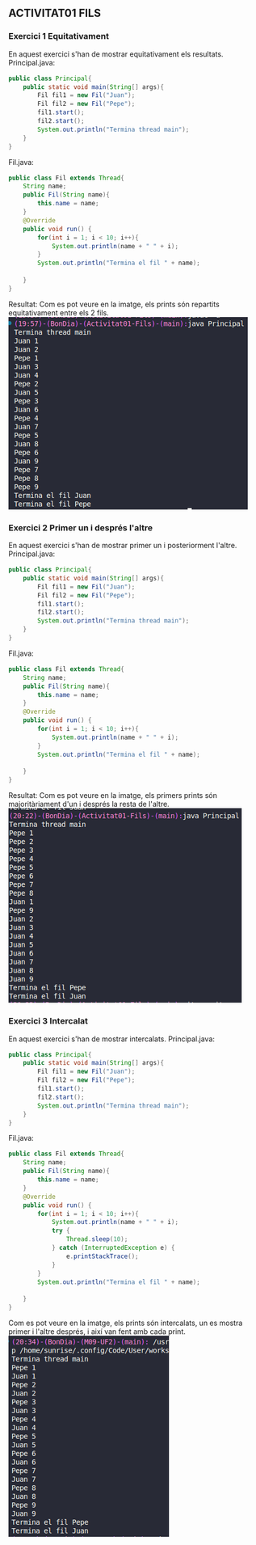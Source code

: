 ## ACTIVITAT01 FILS

  

### Exercici 1  Equitativament
En aquest exercici s'han de mostrar equitativament els resultats.
Principal.java:
```java
public class Principal{
	public static void main(String[] args){
		Fil fil1 = new Fil("Juan");
		Fil fil2 = new Fil("Pepe");
		fil1.start();
		fil2.start();
		System.out.println("Termina thread main");
	}
}
```

Fil.java:
```java
public class Fil extends Thread{
    String name;
    public Fil(String name){
        this.name = name;
    }
    @Override
    public void run() {
        for(int i = 1; i < 10; i++){
            System.out.println(name + " " + i);
        }
        System.out.println("Termina el fil " + name);
        
    }
}
```
Resultat:
Com es pot veure en la imatge, els prints són repartits equitativament entre els 2 fils.    
![exercici1](./img/e1.png)

### Exercici 2 Primer un i després l'altre
En aquest exercici s'han de mostrar primer un i posteriorment l'altre.
Principal.java:
```java
public class Principal{
	public static void main(String[] args){
		Fil fil1 = new Fil("Juan");
		Fil fil2 = new Fil("Pepe");
		fil1.start();
		fil2.start();
		System.out.println("Termina thread main");
	}
}
```
Fil.java:
```java
public class Fil extends Thread{
    String name;
    public Fil(String name){
        this.name = name;
    }
    @Override
    public void run() {
        for(int i = 1; i < 10; i++){
            System.out.println(name + " " + i);
        }
        System.out.println("Termina el fil " + name);
        
    }
}
```
Resultat:
Com es pot veure en la imatge, els primers prints són majoritàriament d'un i després la resta de l'altre.
![exercici2](./img/e2.png)

### Exercici 3 Intercalat
En aquest exercici s'han de mostrar intercalats.
Principal.java:
```java
public class Principal{
	public static void main(String[] args){
		Fil fil1 = new Fil("Juan");
		Fil fil2 = new Fil("Pepe");
		fil1.start();
		fil2.start();
		System.out.println("Termina thread main");
	}
}
```
Fil.java:
```java
public class Fil extends Thread{
    String name;
    public Fil(String name){
        this.name = name;
    }
    @Override
    public void run() {
        for(int i = 1; i < 10; i++){
            System.out.println(name + " " + i);
            try {
                Thread.sleep(10);
            } catch (InterruptedException e) {
                e.printStackTrace();
            }
        }
        System.out.println("Termina el fil " + name);
        
    }
}
```
Com es pot veure en la imatge, els prints són intercalats, un es mostra primer i l'altre després, i així van fent amb cada print.
![exercici3](./img/e3.png)
